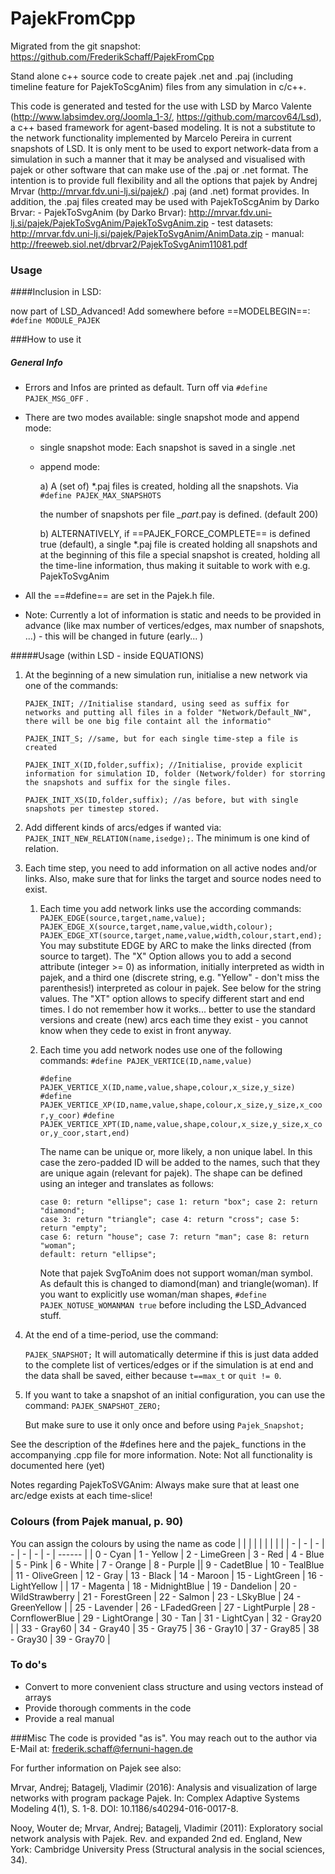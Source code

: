 # PajekFromCpp

Migrated from the git snapshot: https://github.com/FrederikSchaff/PajekFromCpp 

Stand alone c++ source code to create pajek .net and .paj (including timeline feature for PajekToScgAnim) files from any simulation in c/c++.

This code is generated and tested for the use with LSD by Marco Valente (http://www.labsimdev.org/Joomla_1-3/, https://github.com/marcov64/Lsd), a c++ based framework for agent-based modeling. It is not a substitute to the network functionality implemented by Marcelo Pereira in current snapshots of LSD. It is only ment to be used to export network-data from a simulation in such a manner that it may be analysed and visualised with pajek or other software that can make use of the .paj or .net format.  The intention is to provide full flexibility and all the options that pajek by Andrej Mrvar (http://mrvar.fdv.uni-lj.si/pajek/) .paj (and .net) format provides. In addition, the .paj files created may be used with PajekToScgAnim by Darko Brvar: - PajekToSvgAnim (by Darko Brvar): http://mrvar.fdv.uni-lj.si/pajek/PajekToSvgAnim/PajekToSvgAnim.zip - test datasets: http://mrvar.fdv.uni-lj.si/pajek/PajekToSvgAnim/AnimData.zip - manual: http://freeweb.siol.net/dbrvar2/PajekToSvgAnim11081.pdf 

### Usage

####Inclusion in LSD: 

now part of LSD_Advanced!
Add somewhere before ==MODELBEGIN==: ``` #define MODULE_PAJEK ```

###How to use it

##### General Info
- Errors and Infos are printed as default. Turn off via ```#define PAJEK_MSG_OFF``` .

- There are two modes available: single snapshot mode and append mode:

  - single snapshot mode: Each snapshot is saved in a single .net

  - append mode: 

    a) A (set of) *.paj files is created, holding all the snapshots. Via ```#define PAJEK_MAX_SNAPSHOTS``` 

       the number of snapshots per file *_part*.pay is defined. (default 200) 

    b) ALTERNATIVELY, if ==PAJEK_FORCE_COMPLETE== is defined true (default), a single *.paj file is created holding all snapshots and at the beginning of this file a special snapshot is created, holding all the time-line information, thus making it suitable to work with e.g. PajekToSvgAnim

- All the ==#define== are set in the Pajek.h file.

- Note: Currently a lot of information is static and needs to be provided in advance (like max number of vertices/edges, max number of snapshots, ...) - this will be changed in future (early... )

#####Usage (within LSD - inside EQUATIONS)

1. At the beginning of a new simulation run, initialise a new network via one of the commands:

   ```PAJEK_INIT; //Initialise standard, using seed as suffix for networks and putting all files in a folder "Network/Default_NW", there will be one big file containt all the informatio"```

    ```PAJEK_INIT_S; //same, but for each single time-step a file is created```

   ```PAJEK_INIT_X(ID,folder,suffix); //Initialise, provide explicit information for simulation ID, folder (Network/folder) for storring the snapshots and suffix for the single files.```

   ```PAJEK_INIT_XS(ID,folder,suffix); //as before, but with single snapshots per timestep stored.```

2. Add different kinds of arcs/edges if wanted via:
   ```PAJEK_INIT_NEW_RELATION(name,isedge);```. 
   The minimum is one kind of relation.

3. Each time step, you need to add information on all active nodes and/or links. Also, make sure that for links the target and source nodes need to exist.

   1. Each time you add network links use the according commands:
      ```PAJEK_EDGE(source,target,name,value); ```
      ```PAJEK_EDGE_X(source,target,name,value,width,colour); ```
      ```PAJEK_EDGE_XT(source,target,name,value,width,colour,start,end);``` 
      You may substitute EDGE by ARC to make the links directed (from source to target). The "X" Option allows you to add a second attribute (integer >= 0) as information, initially interpreted as width in pajek, and a third one (discrete string, e.g. "Yellow" - don't miss the parenthesis!) interpreted as colour in pajek. See below for the string values. The "XT" option allows to specify different start and end times. I do not remember how it works... better to use the standard versions and create (new) arcs each time they exist - you cannot know when they cede to exist in front anyway.

   2. Each time you add network nodes use one of the following commands:
      ```#define PAJEK_VERTICE(ID,name,value)```

      ```#define PAJEK_VERTICE_X(ID,name,value,shape,colour,x_size,y_size)```
      ```#define PAJEK_VERTICE_XP(ID,name,value,shape,colour,x_size,y_size,x_coor,y_coor)```
      ```#define PAJEK_VERTICE_XPT(ID,name,value,shape,colour,x_size,y_size,x_coor,y_coor,start,end)```

      The name can be unique or, more likely, a non unique label. In this case the zero-padded ID will be added to the names, such that they are unique again (relevant for pajek). The shape can be defined using an integer and translates as follows:

      ```
      case 0: return "ellipse"; case 1: return "box"; case 2: return "diamond";
      case 3: return "triangle"; case 4: return "cross"; case 5: return "empty";
      case 6: return "house"; case 7: return "man"; case 8: return "woman"; 
      default: return "ellipse";
      ```

      Note that pajek SvgToAnim does not support woman/man symbol. As default this is changed to diamond(man) and triangle(woman). If you want to explicitly use woman/man shapes, ```#define PAJEK_NOTUSE_WOMANMAN true``` before including the LSD_Advanced stuff.

4. At the end of a time-period, use the command:

   ```PAJEK_SNAPSHOT;``` 
   It will automatically determine if this is just data added to the complete list of vertices/edges or if the simulation is at end and the data shall be saved, either because ```t==max_t``` or ```quit != 0```. 

5. If you want to take a snapshot of an initial configuration, you can use the command:
   ```PAJEK_SNAPSHOT_ZERO;```

   But make sure to use it only once and before using ```Pajek_Snapshot;``` 

See the description of the #defines here and the pajek_ functions in the accompanying .cpp file for more information. Note: Not all functionality is documented here (yet)

Notes regarding PajekToSVGAnim:
Always make sure that at least one arc/edge exists at each time-slice!

### Colours (from Pajek manual, p. 90)

You can assign the colours by using the name as code
| | | | | | | | |
| - | - | - | - | - | - | - | ------ |
| 0 - Cyan | 1 - Yellow |  2 - LimeGreen | 3 - Red | 4 - Blue | 5 - Pink | 6 - White | 7 - Orange | 8 - Purple || 9 - CadetBlue | 10 - TealBlue | 11 - OliveGreen | 12 - Gray  | 13 - Black |  14 - Maroon | 15 - LightGreen | 16 - LightYellow |
| 17 - Magenta | 18 - MidnightBlue | 19 - Dandelion | 20 - WildStrawberry | 21 - ForestGreen | 22 - Salmon | 23 - LSkyBlue | 24 - GreenYellow |
| 25 - Lavender | 26 - LFadedGreen | 27 - LightPurple | 28 - CornflowerBlue | 29 - LightOrange | 30 - Tan | 31 - LightCyan | 32 - Gray20 |
| 33 - Gray60 | 34 - Gray40 | 35 - Gray75 | 36 - Gray10 | 37 - Gray85 | 38 - Gray30 | 39 - Gray70 |



### To do's
- Convert to more convenient class structure and using vectors instead of arrays
- Provide thorough comments in the code
- Provide a real manual

###Misc
The code is provided "as is". You may reach out to the author via E-Mail at: [frederik.schaff@fernuni-hagen.de](frederik.schaff@fernuni-hagen.de)

For further information on Pajek see also:

Mrvar, Andrej; Batagelj, Vladimir (2016): Analysis and visualization of large
networks with program package Pajek. In: Complex Adaptive Systems Modeling 4(1),
 S. 1-8. DOI: 10.1186/s40294-016-0017-8.

Nooy, Wouter de; Mrvar, Andrej; Batagelj, Vladimir (2011): Exploratory social
network analysis with Pajek. Rev. and expanded 2nd ed. England, New York:
Cambridge University Press (Structural analysis in the social sciences, 34).
